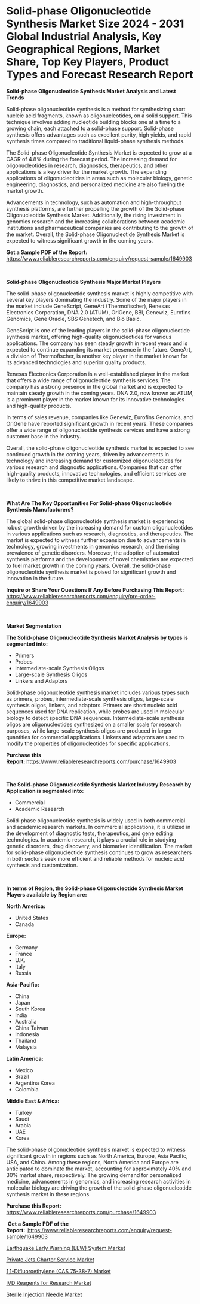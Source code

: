 <p><h1>Solid-phase Oligonucleotide Synthesis Market Size 2024 - 2031 Global Industrial Analysis, Key Geographical Regions, Market Share, Top Key Players, Product Types and Forecast Research Report</h1></p><p><strong>Solid-phase Oligonucleotide Synthesis Market Analysis and Latest Trends</strong></p>
<p><p>Solid-phase oligonucleotide synthesis is a method for synthesizing short nucleic acid fragments, known as oligonucleotides, on a solid support. This technique involves adding nucleotide building blocks one at a time to a growing chain, each attached to a solid-phase support. Solid-phase synthesis offers advantages such as excellent purity, high yields, and rapid synthesis times compared to traditional liquid-phase synthesis methods.</p><p>The Solid-phase Oligonucleotide Synthesis Market is expected to grow at a CAGR of 4.8% during the forecast period. The increasing demand for oligonucleotides in research, diagnostics, therapeutics, and other applications is a key driver for the market growth. The expanding applications of oligonucleotides in areas such as molecular biology, genetic engineering, diagnostics, and personalized medicine are also fueling the market growth.</p><p>Advancements in technology, such as automation and high-throughput synthesis platforms, are further propelling the growth of the Solid-phase Oligonucleotide Synthesis Market. Additionally, the rising investment in genomics research and the increasing collaborations between academic institutions and pharmaceutical companies are contributing to the growth of the market. Overall, the Solid-phase Oligonucleotide Synthesis Market is expected to witness significant growth in the coming years.</p></p>
<p><strong>Get a Sample PDF of the Report:&nbsp;</strong> <a href="https://www.reliableresearchreports.com/enquiry/request-sample/1649903">https://www.reliableresearchreports.com/enquiry/request-sample/1649903</a></p>
<p>&nbsp;</p>
<p><strong>Solid-phase Oligonucleotide Synthesis Major Market Players</strong></p>
<p><p>The solid-phase oligonucleotide synthesis market is highly competitive with several key players dominating the industry. Some of the major players in the market include GeneScript, GeneArt (Thermofischer), Renesas Electronics Corporation, DNA 2.0 (ATUM), OriGene, BBI, Genewiz, Eurofins Genomics, Gene Oracle, SBS Genetech, and Bio Basic.</p><p>GeneScript is one of the leading players in the solid-phase oligonucleotide synthesis market, offering high-quality oligonucleotides for various applications. The company has seen steady growth in recent years and is expected to continue expanding its market presence in the future. GeneArt, a division of Thermofischer, is another key player in the market known for its advanced technologies and superior quality products.</p><p>Renesas Electronics Corporation is a well-established player in the market that offers a wide range of oligonucleotide synthesis services. The company has a strong presence in the global market and is expected to maintain steady growth in the coming years. DNA 2.0, now known as ATUM, is a prominent player in the market known for its innovative technologies and high-quality products.</p><p>In terms of sales revenue, companies like Genewiz, Eurofins Genomics, and OriGene have reported significant growth in recent years. These companies offer a wide range of oligonucleotide synthesis services and have a strong customer base in the industry.</p><p>Overall, the solid-phase oligonucleotide synthesis market is expected to see continued growth in the coming years, driven by advancements in technology and increasing demand for customized oligonucleotides for various research and diagnostic applications. Companies that can offer high-quality products, innovative technologies, and efficient services are likely to thrive in this competitive market landscape.</p></p>
<p>&nbsp;</p>
<p><strong>What Are The Key Opportunities For Solid-phase Oligonucleotide Synthesis Manufacturers?</strong></p>
<p><p>The global solid-phase oligonucleotide synthesis market is experiencing robust growth driven by the increasing demand for custom oligonucleotides in various applications such as research, diagnostics, and therapeutics. The market is expected to witness further expansion due to advancements in technology, growing investments in genomics research, and the rising prevalence of genetic disorders. Moreover, the adoption of automated synthesis platforms and the development of novel chemistries are expected to fuel market growth in the coming years. Overall, the solid-phase oligonucleotide synthesis market is poised for significant growth and innovation in the future.</p></p>
<p><strong>Inquire or Share Your Questions If Any Before Purchasing This Report:</strong> <a href="https://www.reliableresearchreports.com/enquiry/pre-order-enquiry/1649903">https://www.reliableresearchreports.com/enquiry/pre-order-enquiry/1649903</a></p>
<p>&nbsp;</p>
<p><strong>Market Segmentation</strong></p>
<p><strong>The Solid-phase Oligonucleotide Synthesis Market Analysis by types is segmented into:</strong></p>
<p><ul><li>Primers</li><li>Probes</li><li>Intermediate-scale Synthesis Oligos</li><li>Large-scale Synthesis Oligos</li><li>Linkers and Adaptors</li></ul></p>
<p><p>Solid-phase oligonucleotide synthesis market includes various types such as primers, probes, intermediate-scale synthesis oligos, large-scale synthesis oligos, linkers, and adaptors. Primers are short nucleic acid sequences used for DNA replication, while probes are used in molecular biology to detect specific DNA sequences. Intermediate-scale synthesis oligos are oligonucleotides synthesized on a smaller scale for research purposes, while large-scale synthesis oligos are produced in larger quantities for commercial applications. Linkers and adaptors are used to modify the properties of oligonucleotides for specific applications.</p></p>
<p><strong>Purchase this Report:&nbsp;</strong><a href="https://www.reliableresearchreports.com/purchase/1649903">https://www.reliableresearchreports.com/purchase/1649903</a></p>
<p>&nbsp;</p>
<p><strong>The Solid-phase Oligonucleotide Synthesis Market Industry Research by Application is segmented into:</strong></p>
<p><ul><li>Commercial</li><li>Academic Research</li></ul></p>
<p><p>Solid-phase oligonucleotide synthesis is widely used in both commercial and academic research markets. In commercial applications, it is utilized in the development of diagnostic tests, therapeutics, and gene editing technologies. In academic research, it plays a crucial role in studying genetic disorders, drug discovery, and biomarker identification. The market for solid-phase oligonucleotide synthesis continues to grow as researchers in both sectors seek more efficient and reliable methods for nucleic acid synthesis and customization.</p></p>
<p>&nbsp;</p>
<p><strong>In terms of Region, the Solid-phase Oligonucleotide Synthesis Market Players available by Region are:</strong></p>
<p>
    <p> <strong> North America: </strong>
        <ul>
            <li>United States</li>
            <li>Canada</li>
        </ul>
        </p> 
    <p> <strong> Europe: </strong>
        <ul>
            <li>Germany</li>
            <li>France</li>
            <li>U.K.</li>
            <li>Italy</li>
            <li>Russia</li>
        </ul>
        </p> 
    <p> <strong> Asia-Pacific: </strong>
        <ul>
            <li>China</li>
            <li>Japan</li>
            <li>South Korea</li>
            <li>India</li>
            <li>Australia</li>
            <li>China Taiwan</li>
            <li>Indonesia</li>
            <li>Thailand</li>
            <li>Malaysia</li>
        </ul>
        </p> 
    <p> <strong> Latin America: </strong>
        <ul>
            <li>Mexico</li>
            <li>Brazil</li>
            <li>Argentina Korea</li>
            <li>Colombia</li>
        </ul>
        </p> 
    <p> <strong> Middle East & Africa: </strong>
        <ul>
            <li>Turkey</li>
            <li>Saudi</li>
            <li>Arabia</li>
            <li>UAE</li>
            <li>Korea</li>
        </ul>
    </p>
    </p>
<p><p>The solid-phase oligonucleotide synthesis market is expected to witness significant growth in regions such as North America, Europe, Asia Pacific, USA, and China. Among these regions, North America and Europe are anticipated to dominate the market, accounting for approximately 40% and 30% market share, respectively. The growing demand for personalized medicine, advancements in genomics, and increasing research activities in molecular biology are driving the growth of the solid-phase oligonucleotide synthesis market in these regions.</p></p>
<p><strong>Purchase this Report: </strong><a href="https://www.reliableresearchreports.com/purchase/1649903">https://www.reliableresearchreports.com/purchase/1649903</a></p>
<p>&nbsp;<strong>Get a Sample PDF of the Report:&nbsp;&nbsp;</strong><a href="https://www.reliableresearchreports.com/enquiry/request-sample/1649903">https://www.reliableresearchreports.com/enquiry/request-sample/1649903</a></p>
<p><strong></strong></p>
<p><p><a href="https://issuu.com/reportprime-2/docs/earthquake-early-warning-eew-system-market-size-20">Earthquake Early Warning (EEW) System Market</a></p><p><a href="https://github.com/rahu1503/Market-Research-Report-List-3/blob/main/private-jets-charter-service-market.md">Private Jets Charter Service Market</a></p><p><a href="https://github.com/lababdou/Market-Research-Report-List-1/blob/main/11-difluoroethylene-cas-75-38-7-market.md">1,1-Difluoroethylene (CAS 75-38-7) Market</a></p><p><a href="https://issuu.com/reportprime-2/docs/ivd-reagents-for-research-market-size-2030.pptx">IVD Reagents for Research Market</a></p><p><a href="https://medium.com/@zolajenkins1966/sterile-injection-needle-market-exploring-market-share-market-trends-and-future-growth-f3d688136574">Sterile Injection Needle Market</a></p></p>